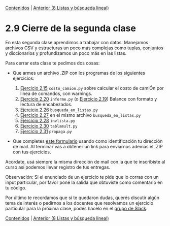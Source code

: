 [Contenidos](../Contenidos.md) \| [Anterior (8 Listas y búsqueda lineal)](08_IteradoresLista.md)

# 2.9 Cierre de la segunda clase

En esta segunda clase aprendimos a trabajar con datos. Manejamos archivos CSV y estructuras un poco más complejas como tuplas, conjuntos y diccionarios y profundizamos un poco más en las listas.

Para cerrar esta clase te pedimos dos cosas:
* Que armes un archivo .ZIP con los programas de los siguientes ejercicios:
    1. [Ejercicio 2.15](../02_Datos/04_Contenedores.md#ejercicio-215-balances) `costo_camion.py` sobre calcular el costo de camiÓn por linea de comandos, con warnings. 
    2. [Ejercicio 2.20](../02_Datos/05_Formato.md#ejercicio-220-un-desafío-de-formato) `informe.py` (o [Ejercicio 2.19](../02_Datos/05_Formato.md#ejercicio-219-agregar-encabezados)) Balance con formato  y lectura de encabezados.
    3. [Ejercicio 2.26](../02_Datos/08_IteradoresLista.md#ejercicio-226-búsquedas-de-un-elemento) `busqueda_en_listas.py`
    4. [Ejercicio 2.27](../02_Datos/08_IteradoresLista.md#ejercicio-227-búsqueda-de-máximo-y-mínimo) en el mismo archivo `busqueda_en_listas.py`
    5. [Ejercicio 2.28](../02_Datos/08_IteradoresLista.md#ejercicio-228-invertir-una-lista) `invlista.py`
    6. [Ejercicio 2.30](../02_Datos/08_IteradoresLista.md#ejercicio-230-tablas-de-multiplicar) `tablamult.py`
    7. [Ejercicio 2.31](../02_Datos/08_IteradoresLista.md#ejercicio-231-propagación) `propaga.py`

* Que completes [este formulario](https://docs.google.com/forms/d/107LSFh58SbVdEiaUsIJ4EOTHisWEFfLOFwMc8cxez80) usando como identificación tu dirección de mail.  Al terminar vas a obtener un link para enviarnos además el .ZIP con tus ejercicios.
 

Acordate, usá siempre la misma dirección de mail con la que te inscribiste al curso así podemos llevar registro de tus entregas.

Observación: Si el enunciado de un ejercicio te pide que lo corras con un input particular, por favor poné la salida que obtuviste como comentario en tu código. 

Por último te recordamos que si te quedaron dudas, querés discutir algún tema de interés o pedirnos a los docentes que resolvamos un ejercicio particular para la próxima clase, podés hacelo en el [grupo de Slack](../Slack.md).



[Contenidos](../Contenidos.md) \| [Anterior (8 Listas y búsqueda lineal)](08_IteradoresLista.md)

